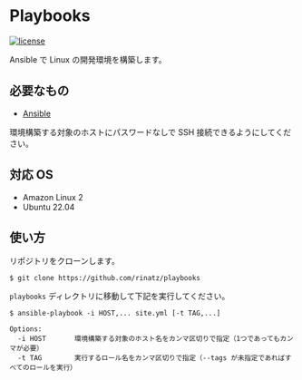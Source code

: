 # Playbooks

[![license](https://img.shields.io/badge/LICENSE-MIT-blue.svg)](LICENSE)

Ansible で Linux の開発環境を構築します。

## 必要なもの

- [Ansible]

環境構築する対象のホストにパスワードなしで SSH 接続できるようにしてください。

## 対応 OS

- Amazon Linux 2
- Ubuntu 22.04

## 使い方

リポジトリをクローンします。

```shell
$ git clone https://github.com/rinatz/playbooks
```

`playbooks` ディレクトリに移動して下記を実行してください。

```shell
$ ansible-playbook -i HOST,... site.yml [-t TAG,...]

Options:
  -i HOST       環境構築する対象のホスト名をカンマ区切りで指定（1つであってもカンマが必要）
  -t TAG        実行するロール名をカンマ区切りで指定（--tags が未指定であればすべてのロールを実行）
```

[Ansible]: https://docs.ansible.com/ansible/latest/index.html
